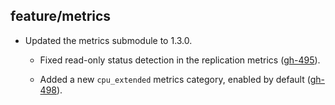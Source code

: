 ## feature/metrics

* Updated the metrics submodule to 1.3.0.

  - Fixed read-only status detection in the replication metrics
    ([gh-495][mgh-495]).

  - Added a new `cpu_extended` metrics category, enabled by default
    ([gh-498][mgh-498]).

[mgh-495]: https://github.com/tarantool/metrics/pull/495
[mgh-498]: https://github.com/tarantool/metrics/pull/498
